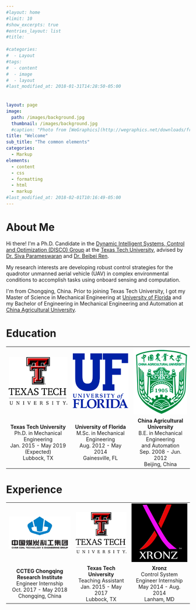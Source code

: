 ```yaml
---
#layout: home
#limit: 10
#show_excerpts: true
#entries_layout: list
#title:

#categories:
#  - Layout
#tags:
#  - content
#  - image
#  - layout
#last_modified_at: 2018-01-31T14:28:50-05:00


layout: page
image:
  path: /images/background.jpg
  thumbnail: /images/background.jpg
  #caption: "Photo from [WeGraphics](http://wegraphics.net/downloads/free-ultimate-blurred-background-pack/)"
title: "Welcome"
sub_title: "The common elements"
categories:
  - Markup
elements:
  - content
  - css
  - formatting
  - html
  - markup
#last_modified_at: 2018-02-01T10:16:49-05:00
---
```


# About Me

Hi there! I'm a Ph.D. Candidate in the <a href="http://www.myweb.ttu.edu/bren/" target="_blank"> Dynamic Intelligent Systems, Control and Optimization (DISCO) Group</a> at the <a href="http://www.ttu.edu/" target="_blank">Texas Tech University</a>, advised by <a href="https://www.depts.ttu.edu/me/faculty/siva_parameswaran/index.php" target="_blank">Dr. Siva Parameswaran</a> and <a href="https://www.depts.ttu.edu/me/faculty/beibei_ren/index.php" target="_blank">Dr. Beibei Ren</a>.

My research interests are developing robust control strategies for the quadrotor unmanned aerial vehicle (UAV) in complex environmental conditions to accomplish tasks using onboard sensing and computation.

I'm from Chongqing, China. Prior to joining Texas Tech University, I got my Master of Science in Mechanical Engineering at <a href="http://www.ufl.edu/" target="_blank">University of Florida</a> and my Bachelor of Engineering in Mechanical Engineering and Automation at <a href="http://www.cau.edu.cn/" target="_blank">China Agricultural University</a>.


# Education

| | | |
|:-------------------------:|:-------------------------:|:-------------------------:|
|<img width="200px" alt="" src="/images/ttu.png"> |  <img width="200px" alt="" src="/images/uf.svg">|<img width="200px" alt="" src="/images/cau.png">|
|<b>Texas Tech University</b><br />Ph.D. in Mechanical Engineering<br />Jan. 2015 - May 2019 (Expected)<br />Lubbock, TX<br />|<b>University of Florida</b> <br />M.Sc. in Mechanical Engineering<br />Aug. 2012 - May 2014<br />Gainesville, FL<br />|<b>China Agricultural University</b> <br />B.E. in Mechanical Engineering <br />and Automation<br />Sep. 2008 - Jun. 2012<br />Beijing, China<br />|

# Experience

| | | |
|:-------------------------:|:-------------------------:|:-------------------------:|
|<img width="200px" alt="" src="/images/ccteg.jpg"> |  <img width="200px" alt="" src="/images/ttu.png">|<img width="200px" alt="" src="/images/xronz.png">|
|<b>CCTEG Chongqing Research Institute</b><br />Engineer Internship<br />Oct. 2017 - May 2018<br />Chongqing, China<br />|<b>Texas Tech University</b><br />Teaching Assistant <br />Jan. 2015 - May 2017 <br />Lubbock, TX<br />|<b>Xronz</b><br />Control System Engineer Internship<br />May 2014 - Aug. 2014<br />Lanham, MD<br />|
